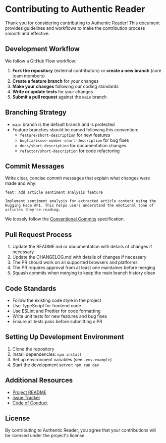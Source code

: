 # Contributing to Authentic Reader

Thank you for considering contributing to Authentic Reader! This document provides guidelines and workflows to make the contribution process smooth and effective.

## Development Workflow

We follow a GitHub Flow workflow:

1. **Fork the repository** (external contributors) or **create a new branch** (core team members)
2. **Create a feature branch** for your changes
3. **Make your changes** following our coding standards
4. **Write or update tests** for your changes
5. **Submit a pull request** against the `main` branch

## Branching Strategy

- `main` branch is the default branch and is protected
- Feature branches should be named following this convention:
  - `feature/short-description` for new features
  - `bugfix/issue-number-short-description` for bug fixes
  - `docs/short-description` for documentation changes
  - `refactor/short-description` for code refactoring

## Commit Messages

Write clear, concise commit messages that explain what changes were made and why:

```
feat: Add article sentiment analysis feature

Implement sentiment analysis for extracted article content using the
Hugging Face API. This helps users understand the emotional tone of
articles they're reading.
```

We loosely follow the [Conventional Commits](https://www.conventionalcommits.org/) specification.

## Pull Request Process

1. Update the README.md or documentation with details of changes if necessary
2. Update the CHANGELOG.md with details of changes if necessary
3. The PR should work on all supported browsers and platforms
4. The PR requires approval from at least one maintainer before merging
5. Squash commits when merging to keep the main branch history clean

## Code Standards

- Follow the existing code style in the project
- Use TypeScript for frontend code
- Use ESLint and Prettier for code formatting
- Write unit tests for new features and bug fixes
- Ensure all tests pass before submitting a PR

## Setting Up Development Environment

1. Clone the repository
2. Install dependencies: `npm install`
3. Set up environment variables (see `.env.example`)
4. Start the development server: `npm run dev`

## Additional Resources

- [Project README](README.md)
- [Issue Tracker](https://github.com/robotwist/authentic-reader/issues)
- [Code of Conduct](CODE_OF_CONDUCT.md)

## License

By contributing to Authentic Reader, you agree that your contributions will be licensed under the project's license. 